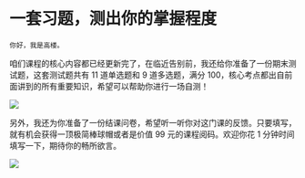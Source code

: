 # 一套习题，测出你的掌握程度

    你好，我是高楼。

咱们课程的核心内容都已经更新完了，在临近告别前，我还给你准备了一份期末测试题，这套测试题共有 11 道单选题和 9 道多选题，满分 100，核心考点都出自前面讲到的所有重要知识，希望可以帮助你进行一场自测！

[![](https://static001.geekbang.org/resource/image/28/a4/28d1be62669b4f3cc01c36466bf811a4.png?wh=1142*201)](http://time.geekbang.org/quiz/intro?act_id=513&exam_id=1781)

另外，我还为你准备了一份结课问卷，希望听一听你对这门课的反馈。只要填写，就有机会获得一顶极简棒球帽或者是价值 99 元的课程阅码。欢迎你花 1 分钟时间填写一下，期待你的畅所欲言。

[![](https://static001.geekbang.org/resource/image/e3/7e/e36899542e9626ac4a795e9f9704ea7e.jpg?wh=1142*801)](https://jinshuju.net/f/jKzijs)
    